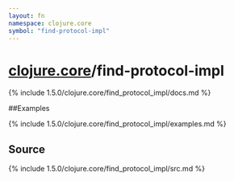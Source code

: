 ```yaml
---
layout: fn
namespace: clojure.core
symbol: "find-protocol-impl"
---
```


# [clojure.core](../)/find-protocol-impl

{% include 1.5.0/clojure.core/find_protocol_impl/docs.md %}

##Examples

{% include 1.5.0/clojure.core/find_protocol_impl/examples.md %}
## Source
{% include 1.5.0/clojure.core/find_protocol_impl/src.md %}

